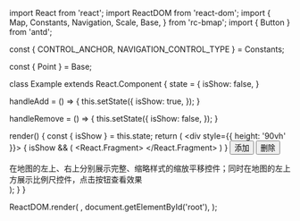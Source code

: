 import React from 'react';
import ReactDOM from 'react-dom';
import {
  Map,
  Constants,
  Navigation,
  Scale,
  Base,
} from 'rc-bmap';
import { Button } from 'antd';

const { CONTROL_ANCHOR, NAVIGATION_CONTROL_TYPE } = Constants;

const { Point } = Base;

class Example extends React.Component {
  state = {
    isShow: false,
  }

  handleAdd = () => {
    this.setState({
      isShow: true,
    });
  }

  handleRemove = () => {
    this.setState({
      isShow: false,
    });
  }

  render() {
    const { isShow } = this.state;
    return (
      <div style={{ height: '90vh' }}>
        <Map
          ak="WAeVpuoSBH4NswS30GNbCRrlsmdGB5Gv"
          zoom={11}
          scrollWheelZoom
        >
          <Point name="center" lng="116.404" lat="39.915" />
          {
            isShow && (
              <React.Fragment>
                <Scale anchor={CONTROL_ANCHOR.TOP_LEFT} />
                <Navigation />
                <Navigation
                  anchor={CONTROL_ANCHOR.TOP_RIGHT}
                  type={NAVIGATION_CONTROL_TYPE.SMALL}
                />
              </React.Fragment>
            )
          }
        </Map>
        <Button onClick={this.handleAdd}>添加</Button>
        <Button onClick={this.handleRemove}>删除</Button>
        <div>在地图的左上、右上分别展示完整、缩略样式的缩放平移控件；同时在地图的左上方展示比例尺控件，点击按钮查看效果</div>
      </div>
    );
  }
}

ReactDOM.render(
  <Example />,
  document.getElementById('root'),
);
